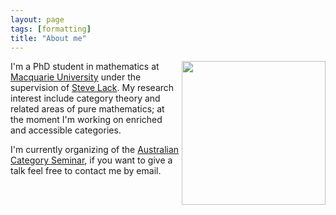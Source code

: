 ```yaml
---
layout: page
tags: [formatting]
title: "About me"
---
```



<a><img src="http://gtendas.github.io/assets/picture.jpg" align="right" width="230" ></a>


I'm a PhD student in mathematics at [Macquarie University](https://mq.edu.au) under the supervision of [Steve Lack](http://maths.mq.edu.au/~slack/). My research interest include category theory and related areas of pure mathematics; at the moment I'm working on enriched and accessible categories.

I'm currently organizing of the [Australian Category Seminar](http://web.science.mq.edu.au/groups/coact/seminar/), if you want to give a talk feel free to contact me by email.


